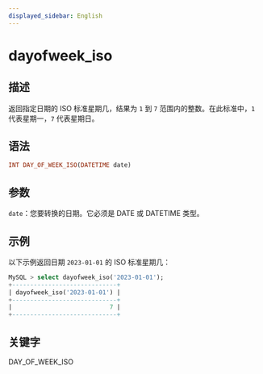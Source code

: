 ```yaml
---
displayed_sidebar: English
---
```


# dayofweek_iso

## 描述

返回指定日期的 ISO 标准星期几，结果为 `1` 到 `7` 范围内的整数。在此标准中，`1` 代表星期一，`7` 代表星期日。

## 语法

```Haskell
INT DAY_OF_WEEK_ISO(DATETIME date)
```

## 参数

`date`：您要转换的日期。它必须是 DATE 或 DATETIME 类型。

## 示例

以下示例返回日期 `2023-01-01` 的 ISO 标准星期几：

```SQL
MySQL > select dayofweek_iso('2023-01-01');
+-----------------------------+
| dayofweek_iso('2023-01-01') |
+-----------------------------+
|                           7 |
+-----------------------------+
```

## 关键字

DAY_OF_WEEK_ISO